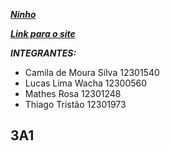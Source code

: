 <a href="https://www.figma.com/design/12h2biXwM44raaOLk5Fea5/Untitled?node-id=0-1&p=f&t=XHIvR8AcQq844Dj9-0"> ***Ninho*** </a>

<a href="https://camila12301540.github.io/Ninho/">***Link para o site*** </a>

***INTEGRANTES:***
- Camila de Moura Silva 12301540
- Lucas Lima Wacha 12300560
- Mathes Rosa 12301248
- Thiago Tristão 12301973

<h2>3A1</h2>
